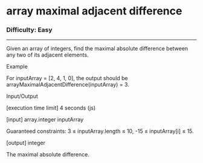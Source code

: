 # array maximal adjacent difference

### Difficulty: Easy ###

---
Given an array of integers, find the maximal absolute difference between any two of its adjacent elements.

Example

For inputArray = [2, 4, 1, 0], the output should be
arrayMaximalAdjacentDifference(inputArray) = 3.

Input/Output

[execution time limit] 4 seconds (js)

[input] array.integer inputArray

Guaranteed constraints:
3 ≤ inputArray.length ≤ 10,
-15 ≤ inputArray[i] ≤ 15.

[output] integer

The maximal absolute difference.